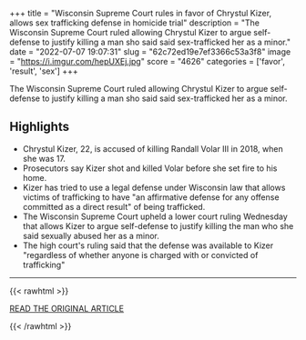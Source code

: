 +++
title = "Wisconsin Supreme Court rules in favor of Chrystul Kizer, allows sex trafficking defense in homicide trial"
description = "The Wisconsin Supreme Court ruled allowing Chrystul Kizer to argue self-defense to justify killing a man sho said said sex-trafficked her as a minor."
date = "2022-07-07 19:07:31"
slug = "62c72ed19e7ef3366c53a3f8"
image = "https://i.imgur.com/hepUXEj.jpg"
score = "4626"
categories = ['favor', 'result', 'sex']
+++

The Wisconsin Supreme Court ruled allowing Chrystul Kizer to argue self-defense to justify killing a man sho said said sex-trafficked her as a minor.

## Highlights

- Chrystul Kizer, 22, is accused of killing Randall Volar III in 2018, when she was 17.
- Prosecutors say Kizer shot and killed Volar before she set fire to his home.
- Kizer has tried to use a legal defense under Wisconsin law that allows victims of trafficking to have "an affirmative defense for any offense committed as a direct result" of being trafficked.
- The Wisconsin Supreme Court upheld a lower court ruling Wednesday that allows Kizer to argue self-defense to justify killing the man who she said sexually abused her as a minor.
- The high court's ruling said that the defense was available to Kizer "regardless of whether anyone is charged with or convicted of trafficking"

---

{{< rawhtml >}}
  <p class="article-category">
    <a target="_blank" href="https://www.nbcnews.com/news/nbcblk/wisconsin-supreme-court-rules-favor-chrystul-kizer-allows-sex-traffick-rcna36914">READ THE ORIGINAL ARTICLE</a>
  </p>
{{< /rawhtml >}}
